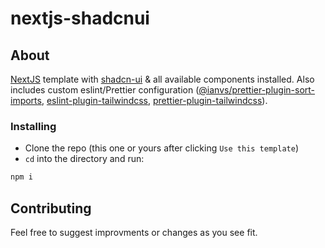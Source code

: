 # nextjs-shadcnui

## About

[NextJS](https://nextjs.org/) template with [shadcn-ui](https://ui.shadcn.com) & all available components installed. Also includes custom eslint/Prettier configuration ([@ianvs/prettier-plugin-sort-imports](https://github.com/IanVS/prettier-plugin-sort-imports), [eslint-plugin-tailwindcss](https://www.npmjs.com/package/eslint-plugin-tailwindcss), [prettier-plugin-tailwindcss](https://github.com/tailwindlabs/prettier-plugin-tailwindcss)).

### Installing

- Clone the repo (this one or yours after clicking `Use this template`)
- `cd` into the directory and run:

```bash
npm i
```

## Contributing

Feel free to suggest improvments or changes as you see fit.
